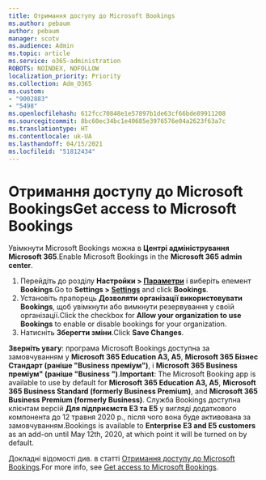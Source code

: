 ```yaml
---
title: Отримання доступу до Microsoft Bookings
ms.author: pebaum
author: pebaum
manager: scotv
ms.audience: Admin
ms.topic: article
ms.service: o365-administration
ROBOTS: NOINDEX, NOFOLLOW
localization_priority: Priority
ms.collection: Adm_O365
ms.custom:
- "9002883"
- "5498"
ms.openlocfilehash: 612fcc70848e1e57897b1de63cf66bde89911208
ms.sourcegitcommit: 8bc60ec34bc1e40685e3976576e04a2623f63a7c
ms.translationtype: HT
ms.contentlocale: uk-UA
ms.lasthandoff: 04/15/2021
ms.locfileid: "51812434"
---
```

# <a name="get-access-to-microsoft-bookings"></a><span data-ttu-id="389ce-102">Отримання доступу до Microsoft Bookings</span><span class="sxs-lookup"><span data-stu-id="389ce-102">Get access to Microsoft Bookings</span></span>

<span data-ttu-id="389ce-103">Увімкнути Microsoft Bookings можна в **Центрі адміністрування Microsoft 365**.</span><span class="sxs-lookup"><span data-stu-id="389ce-103">Enable Microsoft Bookings in the **Microsoft 365 admin center**.</span></span>

1. <span data-ttu-id="389ce-104">Перейдіть до розділу **Настройки > [Параметри](https://admin.microsoft.com/Adminportal/Home?source=applauncher#/Settings/Services)** і виберіть елемент **Bookings**.</span><span class="sxs-lookup"><span data-stu-id="389ce-104">Go to **Settings > [Settings](https://admin.microsoft.com/Adminportal/Home?source=applauncher#/Settings/Services)** and click **Bookings**.</span></span>
2. <span data-ttu-id="389ce-105">Установіть прапорець **Дозволяти організації використовувати Bookings**, щоб увімкнути або вимкнути резервування у своїй організації.</span><span class="sxs-lookup"><span data-stu-id="389ce-105">Click the checkbox for **Allow your organization to use Bookings** to enable or disable bookings for your organization.</span></span>
3. <span data-ttu-id="389ce-106">Натисніть **Зберегти зміни**.</span><span class="sxs-lookup"><span data-stu-id="389ce-106">Click **Save Changes**.</span></span>

<span data-ttu-id="389ce-107">**Зверніть увагу**: програма Microsoft Bookings доступна за замовчуванням у **Microsoft 365 Education A3, A5**, **Microsoft 365 Бізнес Стандарт (раніше "Business преміум")**, і **Microsoft 365 Business преміум" (раніше "Business ")**.</span><span class="sxs-lookup"><span data-stu-id="389ce-107">**Important**: The Microsoft Booking app is available to use by default for **Microsoft 365 Education A3, A5**, **Microsoft 365 Business Standard (formerly Business Premium)**, and **Microsoft 365 Business Premium (formerly Business)**.</span></span> <span data-ttu-id="389ce-108">Служба Bookings доступна клієнтам версій **Для підприємств E3 та E5** у вигляді додаткового компонента до 12 травня 2020 р., після чого вона буде активована за замовчуванням.</span><span class="sxs-lookup"><span data-stu-id="389ce-108">Bookings is available to **Enterprise E3 and E5 customers** as an add-on until May 12th, 2020, at which point it will be turned on by default.</span></span>

<span data-ttu-id="389ce-109">Докладні відомості див. в статті [Отримання доступу до Microsoft Bookings](https://support.microsoft.com/uk-UA/office/get-access-to-microsoft-bookings-5382dc07-aaa5-45c9-8767-502333b214ce).</span><span class="sxs-lookup"><span data-stu-id="389ce-109">For more info, see [Get access to Microsoft Bookings](https://support.microsoft.com/uk-UA/office/get-access-to-microsoft-bookings-5382dc07-aaa5-45c9-8767-502333b214ce).</span></span>

